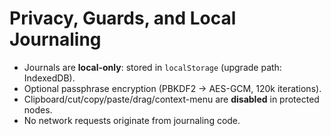
# Privacy, Guards, and Local Journaling

- Journals are **local-only**: stored in `localStorage` (upgrade path: IndexedDB).
- Optional passphrase encryption (PBKDF2 → AES-GCM, 120k iterations).
- Clipboard/cut/copy/paste/drag/context-menu are **disabled** in protected nodes.
- No network requests originate from journaling code.
